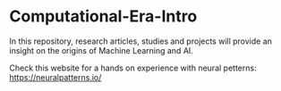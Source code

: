 # Computational-Era-Intro
In this repository, research articles, studies and projects will provide an insight on the origins of Machine Learning and AI.

Check this website for a hands on experience with neural petterns: https://neuralpatterns.io/ 
